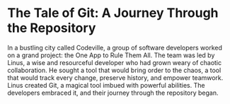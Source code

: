 # The Tale of Git: A Journey Through the Repository
In a bustling city called Codeville, a group of software developers worked on a grand project: the One App to Rule Them All. The team was led by Linus, a wise and resourceful developer who had grown weary of chaotic collaboration. He sought a tool that would bring order to the chaos, a tool that would track every change, preserve history, and empower teamwork.
Linus created Git, a magical tool imbued with powerful abilities. The developers embraced it, and their journey through the repository began.